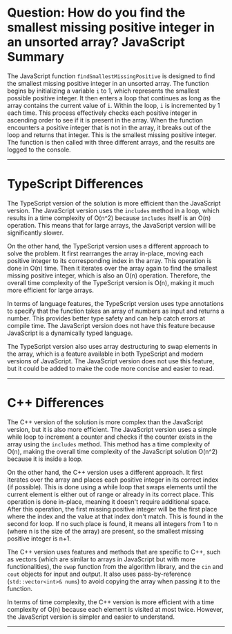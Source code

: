 # Question: How do you find the smallest missing positive integer in an unsorted array? JavaScript Summary

The JavaScript function `findSmallestMissingPositive` is designed to find the smallest missing positive integer in an unsorted array. The function begins by initializing a variable `i` to 1, which represents the smallest possible positive integer. It then enters a loop that continues as long as the array contains the current value of `i`. Within the loop, `i` is incremented by 1 each time. This process effectively checks each positive integer in ascending order to see if it is present in the array. When the function encounters a positive integer that is not in the array, it breaks out of the loop and returns that integer. This is the smallest missing positive integer. The function is then called with three different arrays, and the results are logged to the console.

---

# TypeScript Differences

The TypeScript version of the solution is more efficient than the JavaScript version. The JavaScript version uses the `includes` method in a loop, which results in a time complexity of O(n^2) because `includes` itself is an O(n) operation. This means that for large arrays, the JavaScript version will be significantly slower.

On the other hand, the TypeScript version uses a different approach to solve the problem. It first rearranges the array in-place, moving each positive integer to its corresponding index in the array. This operation is done in O(n) time. Then it iterates over the array again to find the smallest missing positive integer, which is also an O(n) operation. Therefore, the overall time complexity of the TypeScript version is O(n), making it much more efficient for large arrays.

In terms of language features, the TypeScript version uses type annotations to specify that the function takes an array of numbers as input and returns a number. This provides better type safety and can help catch errors at compile time. The JavaScript version does not have this feature because JavaScript is a dynamically typed language.

The TypeScript version also uses array destructuring to swap elements in the array, which is a feature available in both TypeScript and modern versions of JavaScript. The JavaScript version does not use this feature, but it could be added to make the code more concise and easier to read.

---

# C++ Differences

The C++ version of the solution is more complex than the JavaScript version, but it is also more efficient. The JavaScript version uses a simple while loop to increment a counter and checks if the counter exists in the array using the `includes` method. This method has a time complexity of O(n), making the overall time complexity of the JavaScript solution O(n^2) because it is inside a loop.

On the other hand, the C++ version uses a different approach. It first iterates over the array and places each positive integer in its correct index (if possible). This is done using a while loop that swaps elements until the current element is either out of range or already in its correct place. This operation is done in-place, meaning it doesn't require additional space. After this operation, the first missing positive integer will be the first place where the index and the value at that index don't match. This is found in the second for loop. If no such place is found, it means all integers from 1 to n (where n is the size of the array) are present, so the smallest missing positive integer is n+1.

The C++ version uses features and methods that are specific to C++, such as vectors (which are similar to arrays in JavaScript but with more functionalities), the `swap` function from the algorithm library, and the `cin` and `cout` objects for input and output. It also uses pass-by-reference (`std::vector<int>& nums`) to avoid copying the array when passing it to the function.

In terms of time complexity, the C++ version is more efficient with a time complexity of O(n) because each element is visited at most twice. However, the JavaScript version is simpler and easier to understand.

---
